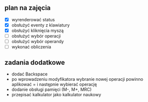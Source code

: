 ## plan na zajęcia

- [x] wyrenderować status
- [x] obsłużyć eventy z klawiatury
- [x] obsłużyć kliknięcia myszą
- [ ] obsłużyć wybór operacji
- [ ] obsłużyć wybór operandy
- [ ] wykonać obliczenia

## zadania dodatkowe
* dodać Backspace
* po wprowadzeniu modyfikatora wybranie nowej operacji powinno aplikować = i następnie wybierać operację
* dodanie obsługi pamięci (M-, M+, MRC)
* przepisać kalkulator jako kalkulator naukowy
